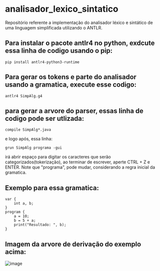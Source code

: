 # analisador_lexico_sintatico
Repositório referente a implementação do analisador léxico e sintático de uma linguagem simplificada utilizando o ANTLR.

## Para instalar o pacote antlr4 no python, exdcute essa linha de codigo usando o pip:
```
pip install antlr4-python3-runtime
```

## Para gerar os tokens e parte do analisador usando a gramatica, execute esse codigo:
```
antlr4 SimpAlg.g4
```

## para gerar a arvore do parser, essas linha de codigo pode ser utlizada:
```
compile SimpAlg*.java
```
e logo após, essa linha:
```
grun SimpAlg programa -gui
```
irá abrir espaço para digitar os caracteres que serão categorizados(tokerização), ao terminar de escrever, 
aperte CTRL + Z e ENTER. Note que "programa", pode mudar, considerando a regra inicial da gramatica.

## Exemplo para essa gramatica:
```
var {
    int a, b;
}
program {
    a = 10;
    b = 5 + a;
    print("Resultado: ", b);
}
```

## Imagem da arvore de derivação do exemplo acima:
![image](https://github.com/claudiney63/analisador_lexico_sintatico/assets/40923082/a0544bb9-eaaf-4621-9492-cfb0a4ddc21b)

